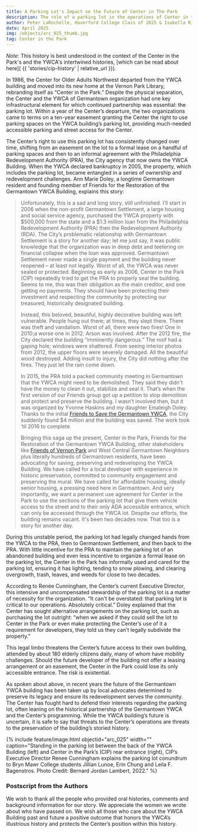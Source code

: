 ```yaml
---
title: A Parking Lot's Impact on the Future of Center in The Park
description: The role of a parking lot in the operations of Center in the Park and shaping advocacy for the building's future.
author: Peter LaRochelle, Haverford College Class of 2025 & Isabella Rivera, Bryn Mawr College Class of 2025
date: April 2025
img: /objects/arc_025_thumb.jpg
tag: Center in the Park
---
```


_Note_: This history is best understood in the context of the Center in the Park's and the YWCA's intertwined histories, [which can be read about here]( {{ 'stories/cip-history' | relative_url }}).

In 1986, the Center for Older Adults Northwest departed from the YWCA building and moved into its new home at the Vernon Park Library, rebranding itself as “Center in the Park.” Despite the physical separation, the Center and the YWCA of Germantown organization had one key infrastructural element for which continued partnership was essential: the parking lot. Within a year of the Center’s departure, the two organizations came to terms on a ten-year easement granting the Center the right to use parking spaces on the YWCA building’s parking lot, providing much-needed accessible parking and street access for the Center.

The Center’s right to use this parking lot has consistently changed over time, shifting from an easement on the lot to a formal lease on a handful of parking spaces and then to an informal agreement with the Philadelphia Redevelopment Authority (PRA), the City agency that now owns the YWCA Building. When the YWCA declared bankruptcy in 2005, the property, which includes the parking lot, became entangled in a series of ownership and redevelopment challenges. Ann Marie Doley, a longtime Germantown resident and founding member of Friends for the Restoration of the Germantown YWCA Building, explains this story:

> Unfortunately, this is a sad and long story, still unfinished. I’ll start in 2006 when the non-profit Germantown Settlement, a large housing and social service agency, purchased the YWCA property with $500,000 from the state and a $1.3 million loan from the Philadelphia Redevelopment Authority (PRA) then the Redevelopment Authority (RDA). The City’s problematic relationship with Germantown Settlement is a story for another day; let me just say, it was public knowledge that the organization was in deep debt and teetering on financial collapse when the loan was approved. Germantown Settlement never made a single payment and the building never reopened – at least not legally. Worst of all, the YWCA was never sealed or protected. Beginning as early as 2006, Center in the Park (CIP) repeatedly tried to get the PRA to properly seal the building. Seems to me, this was their obligation as the main creditor, and one getting no payments. They should have been protecting their investment and respecting the community by protecting our treasured, historically designated building.  
>
> Instead, this beloved, beautiful, highly decorative building was left vulnerable. People hung out there; at times, they slept there. There was theft and vandalism. Worst of all, there were two fires! One in 2010;a worse one in 2012. Arson was involved. After the 2012 fire, the City declared the building “imminently dangerous.” The roof had a gaping hole; windows were shattered. From seeing interior photos from 2012, the upper floors were severely damaged. All the beautiful wood destroyed. Adding insult to injury, the City did nothing after the fires. They just let the rain come down. 
>
> In 2015, the PRA told a packed community meeting in Germantown that the YWCA might need to be demolished. They said they didn't have the money to clean it out, stabilize and seal it. That’s when the first version of our Friends group got up a petition to stop demolition and protect and preserve the building. I wasn’t involved then, but it was organized by Yvonne Haskins and my daughter Emaleigh Doley. Thanks to the initial [Friends to Save the Germantown YWCA](https://savethegermantownywca.wordpress.com), the City suddenly found $4 million and the building was saved. The work took ‘til 2016 to complete. 
>
> Bringing this saga up the present, Center in the Park, Friends for the Restoration of the Germantown YWCA Building, other stakeholders like [Friends of Vernon Park](https://friendsofvernonpark.org/) and West Central Germantown Neighbors plus literally hundreds of Germantown residents, have been advocating for saving, preserving and redeveloping the YWCA Building. We have called for a local developer with experience in historic preservation, committed to community engagement and preserving the mural. We have called for affordable housing, ideally senior housing, a pressing need here in Germantown. And very importantly, we want a permanent use agreement for Center in the Park to use the sections of the parking lot that give them vehicle access to the street and to their only ADA accessible entrance, which can only be accessed through the YWCA lot. Despite our efforts, the building remains vacant. It's been two decades now. That too is a story for another day. 

During this unstable period, the parking lot had legally changed hands from the YWCA to the PRA, then to Germantown Settlement, and then back to the PRA. With little incentive for the PRA to maintain the parking lot of an abandoned building and even less incentive to organize a formal lease on the parking lot, the Center in the Park has informally used and cared for the parking lot, ensuring it has lighting, tending to snow plowing, and clearing overgrowth, trash, leaves, and weeds for close to two decades.
 
According to Renée Cunningham, the Center’s current Executive Director, this intensive and uncompensated stewardship of the parking lot is a matter of necessity for the organization. “It can't be overstated: that parking lot is critical to our operations. Absolutely critical.” Doley explained that the Center has sought alternative arrangements on the parking lot, such as purchasing the lot outright: “when we asked if they could sell the lot to Center in the Park or even make protecting the Center’s use of it a requirement for developers, they told us they can’t legally subdivide the property.”

This legal limbo threatens the Center’s future access to their own building, attended by about 180 elderly citizens daily, many of whom have mobility challenges. Should the future developer of the building not offer a leasing arrangement or an easement, the Center in the Park could lose its only accessible entrance. The risk is existential. 
 
As spoken about above, in recent years the future of the Germantown YWCA building has been taken up by local advocates determined to preserve its legacy and ensure its redevelopment serves the community. The Center has fought hard to defend their interests regarding the parking lot, often leaning on the historical partnership of the Germantown YWCA and the Center’s programming. While the YWCA building’s future is uncertain, it is safe to say that threats to the Center’s operations are threats to the preservation of the building’s storied history.

{% include feature/image.html objectid="arc_025" width="" caption="Standing in the parking lot between the back of the YWCA Building (left) and Center in the Park’s (CIP) rear entrance (right), CIP’s Executive Director Renee Cunningham explains the parking lot conundrum to Bryn Mawr College students Jillian Lunoe, Erin Chung and Leila F. Bagenstros. Photo Credit: Bernard Jordan Lambert, 2022." %}

### Postscript from the Authors

We wish to thank all the people who provided oral histories, comments and background information for our story. We appreciate the women we wrote about who have passed on. We wish all those who care about the YWCA Building past and future a positive outcome that honors the YWCA’s illustrious history and protects the Center’s position within this history. 


